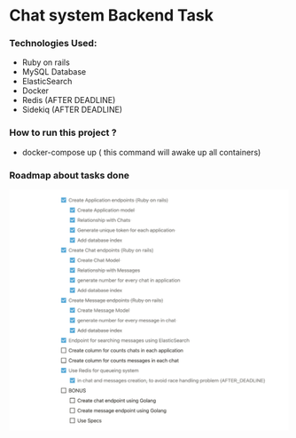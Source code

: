# Chat system Backend Task 

### Technologies Used:
  - Ruby on rails 
  - MySQL Database
  - ElasticSearch
  - Docker 
  - Redis (AFTER DEADLINE)
  - Sidekiq (AFTER DEADLINE)
 
### How to run this project ? 
  - docker-compose up ( this command will awake up all containers)

### Roadmap about tasks done 
![alt text](https://github.com/a-samir97/backend-task/blob/master/docs/tasks_done.png)

